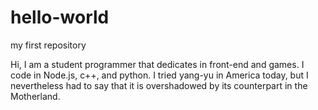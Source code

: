 # hello-world
my first repository

Hi, I am a student programmer that dedicates in front-end and games. I code in Node.js, c++, and python.
I tried yang-yu in America today, but I nevertheless had to say that it is overshadowed by its counterpart in the Motherland.
